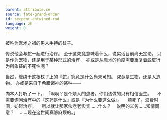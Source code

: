 ```yaml
---
parent: attribute.ce
source: fate-grand-order
id: serpent-entwined-rod
language: zh
weight: 0
---
```


被称为医术之祖的男人手持的杖子。

传说他会与蛇一起进行治疗。
至于这究竟意味着什么，说实话目前尚无定论。
只是作为宠物，还是用于某种形式的治疗，
亦或是从魔术的角度需要重复着蜕皮行为所象征的不死性呢？

当然，缠绕于这根杖子上的『蛇』究竟是什么尚未可知。
究竟是生物，还是人造物。
亦或是来自于希腊诸神的某种——

向本人打听了一下。
「啊啊？是个烦人的患者。你们该做的只有相信医生。
　不需要询问治疗中的『这药是什么』或是『为什么要这么做』。
　烦死了。浪费时间，妨碍治疗。
　所以就让那家伙老老实实……什么？
　说明的义务……知情同意？
　……现在这世间真够麻烦的。」
